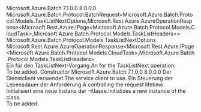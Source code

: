 <Type Name="TaskListNextBatchRequest" FullName="Microsoft.Azure.Batch.Protocol.BatchRequests.TaskListNextBatchRequest">
  <TypeSignature Language="C#" Value="public class TaskListNextBatchRequest : Microsoft.Azure.Batch.Protocol.BatchRequest&lt;Microsoft.Azure.Batch.Protocol.Models.TaskListNextOptions,Microsoft.Rest.Azure.AzureOperationResponse&lt;Microsoft.Rest.Azure.IPage&lt;Microsoft.Azure.Batch.Protocol.Models.CloudTask&gt;,Microsoft.Azure.Batch.Protocol.Models.TaskListHeaders&gt;&gt;" />
  <TypeSignature Language="ILAsm" Value=".class public auto ansi beforefieldinit TaskListNextBatchRequest extends Microsoft.Azure.Batch.Protocol.BatchRequest`2&lt;class Microsoft.Azure.Batch.Protocol.Models.TaskListNextOptions, class Microsoft.Rest.Azure.AzureOperationResponse`2&lt;class Microsoft.Rest.Azure.IPage`1&lt;class Microsoft.Azure.Batch.Protocol.Models.CloudTask&gt;, class Microsoft.Azure.Batch.Protocol.Models.TaskListHeaders&gt;&gt;" />
  <TypeSignature Language="DocId" Value="T:Microsoft.Azure.Batch.Protocol.BatchRequests.TaskListNextBatchRequest" />
  <TypeSignature Language="VB.NET" Value="Public Class TaskListNextBatchRequest&#xA;Inherits BatchRequest(Of TaskListNextOptions, AzureOperationResponse(Of IPage(Of CloudTask), TaskListHeaders))" />
  <TypeSignature Language="F#" Value="type TaskListNextBatchRequest = class&#xA;    inherit BatchRequest&lt;TaskListNextOptions, AzureOperationResponse&lt;IPage&lt;CloudTask&gt;, TaskListHeaders&gt;&gt;" />
  <AssemblyInfo>
    <AssemblyName>Microsoft.Azure.Batch</AssemblyName>
    <AssemblyVersion>7.1.0.0</AssemblyVersion>
    <AssemblyVersion>8.0.0.0</AssemblyVersion>
  </AssemblyInfo>
  <Base>
    <BaseTypeName>Microsoft.Azure.Batch.Protocol.BatchRequest&lt;Microsoft.Azure.Batch.Protocol.Models.TaskListNextOptions,Microsoft.Rest.Azure.AzureOperationResponse&lt;Microsoft.Rest.Azure.IPage&lt;Microsoft.Azure.Batch.Protocol.Models.CloudTask&gt;,Microsoft.Azure.Batch.Protocol.Models.TaskListHeaders&gt;&gt;</BaseTypeName>
    <BaseTypeArguments>
      <BaseTypeArgument TypeParamName="TOptions">Microsoft.Azure.Batch.Protocol.Models.TaskListNextOptions</BaseTypeArgument>
      <BaseTypeArgument TypeParamName="TResponse">Microsoft.Rest.Azure.AzureOperationResponse&lt;Microsoft.Rest.Azure.IPage&lt;Microsoft.Azure.Batch.Protocol.Models.CloudTask&gt;,Microsoft.Azure.Batch.Protocol.Models.TaskListHeaders&gt;</BaseTypeArgument>
    </BaseTypeArguments>
  </Base>
  <Interfaces />
  <Docs>
    <summary>
            <span data-ttu-id="6af8c-101">Ein <see cref="T:Microsoft.Azure.Batch.Protocol.IBatchRequest" /> für den TaskListNext-Vorgang.</span><span class="sxs-lookup"><span data-stu-id="6af8c-101">An <see cref="T:Microsoft.Azure.Batch.Protocol.IBatchRequest" /> for the TaskListNext operation.</span></span>
            </summary>
    <remarks>To be added.</remarks>
  </Docs>
  <Members>
    <Member MemberName=".ctor">
      <MemberSignature Language="C#" Value="public TaskListNextBatchRequest (Microsoft.Azure.Batch.Protocol.BatchServiceClient serviceClient, System.Threading.CancellationToken cancellationToken);" />
      <MemberSignature Language="ILAsm" Value=".method public hidebysig specialname rtspecialname instance void .ctor(class Microsoft.Azure.Batch.Protocol.BatchServiceClient serviceClient, valuetype System.Threading.CancellationToken cancellationToken) cil managed" />
      <MemberSignature Language="DocId" Value="M:Microsoft.Azure.Batch.Protocol.BatchRequests.TaskListNextBatchRequest.#ctor(Microsoft.Azure.Batch.Protocol.BatchServiceClient,System.Threading.CancellationToken)" />
      <MemberSignature Language="F#" Value="new Microsoft.Azure.Batch.Protocol.BatchRequests.TaskListNextBatchRequest : Microsoft.Azure.Batch.Protocol.BatchServiceClient * System.Threading.CancellationToken -&gt; Microsoft.Azure.Batch.Protocol.BatchRequests.TaskListNextBatchRequest" Usage="new Microsoft.Azure.Batch.Protocol.BatchRequests.TaskListNextBatchRequest (serviceClient, cancellationToken)" />
      <MemberType>Constructor</MemberType>
      <AssemblyInfo>
        <AssemblyName>Microsoft.Azure.Batch</AssemblyName>
        <AssemblyVersion>7.1.0.0</AssemblyVersion>
        <AssemblyVersion>8.0.0.0</AssemblyVersion>
      </AssemblyInfo>
      <Parameters>
        <Parameter Name="serviceClient" Type="Microsoft.Azure.Batch.Protocol.BatchServiceClient" />
        <Parameter Name="cancellationToken" Type="System.Threading.CancellationToken" />
      </Parameters>
      <Docs>
        <param name="serviceClient"><span data-ttu-id="6af8c-102">Der Dienstclient verwendet.</span><span class="sxs-lookup"><span data-stu-id="6af8c-102">The service client to use.</span></span></param>
        <param name="cancellationToken"><span data-ttu-id="6af8c-103">Ein <see cref="T:System.Threading.CancellationToken" /> Steuerung der Lebensdauer der Anforderung.</span><span class="sxs-lookup"><span data-stu-id="6af8c-103">A <see cref="T:System.Threading.CancellationToken" /> controlling the request lifetime.</span></span></param>
        <summary>
            <span data-ttu-id="6af8c-104">Initialisiert eine neue Instanz der <see cref="T:Microsoft.Azure.Batch.Protocol.BatchRequests.TaskListNextBatchRequest" />-Klasse.</span><span class="sxs-lookup"><span data-stu-id="6af8c-104">Initializes a new instance of the <see cref="T:Microsoft.Azure.Batch.Protocol.BatchRequests.TaskListNextBatchRequest" /> class.</span></span>
            </summary>
        <remarks>To be added.</remarks>
      </Docs>
    </Member>
  </Members>
</Type>